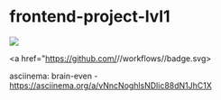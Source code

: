 # frontend-project-lvl1
<a href="https://codeclimate.com/github/ponttor/frontend-project-lvl1/maintainability"><img src="https://api.codeclimate.com/v1/badges/a99a88d28ad37a79dbf6/maintainability" /></a>

<a href="https://github.com/<ponttor>/<frontend-project-lvl1>/workflows/<Super-Linter>/badge.svg></a>



asciinema:
brain-even - https://asciinema.org/a/vNncNoghlsNDlic88dN1JhC1X
